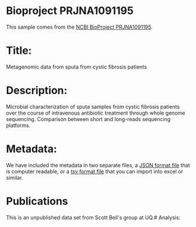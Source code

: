# Bioproject PRJNA1091195

This sample comes from the [NCBI BioProject PRJNA1091195](https://www.ncbi.nlm.nih.gov/bioproject/?term=PRJNA1091195).

# Title:
Metagenomic data from sputa from cystic fibrosis patients


# Description:
Microbial characterization of sputa samples from cystic fibrosis patients over the course of intravenous antibiotic treatment through whole genome sequencing. Comparison between short and long-reads sequencing platforms.


# Metadata:
We have included the metadata in two separate files, a [JSON format file](PRJNA1091195.metadata.json.gz) that is computer readable, or a [tsv format file](PRJNA1091195.metadata.tsv.gz) that you can import into excel or similar.


# Publications

This is an unpublished data set from Scott Bell's group at UQ.# Analysis:

